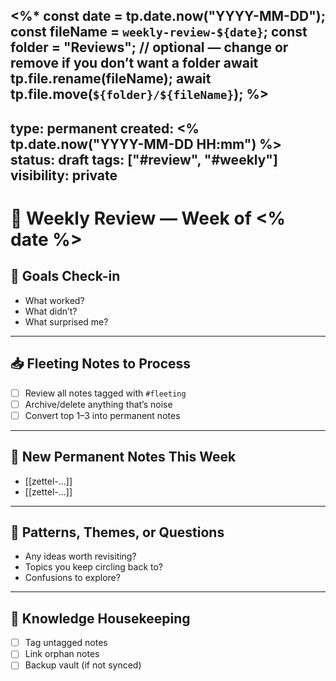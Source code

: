 <%*
const date = tp.date.now("YYYY-MM-DD");
const fileName = `weekly-review-${date}`;
const folder = "Reviews"; // optional — change or remove if you don’t want a folder
await tp.file.rename(fileName);
await tp.file.move(`${folder}/${fileName}`);
%>
---
type: permanent
created: <% tp.date.now("YYYY-MM-DD HH:mm") %>
status: draft
tags: ["#review", "#weekly"]
visibility: private
---

# 🧠 Weekly Review — Week of <% date %>

## 🎯 Goals Check-in
- What worked?
- What didn’t?
- What surprised me?

---

## 📥 Fleeting Notes to Process
- [ ] Review all notes tagged with `#fleeting`
- [ ] Archive/delete anything that’s noise
- [ ] Convert top 1–3 into permanent notes

---

## 🧠 New Permanent Notes This Week
- [[zettel-...]]
- [[zettel-...]]

---

## 🧭 Patterns, Themes, or Questions
- Any ideas worth revisiting?
- Topics you keep circling back to?
- Confusions to explore?

---

## 🧹 Knowledge Housekeeping
- [ ] Tag untagged notes
- [ ] Link orphan notes
- [ ] Backup vault (if not synced)
